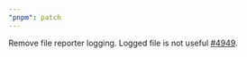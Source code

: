 ```yaml
---
"pnpm": patch
---
```


Remove file reporter logging. Logged file is not useful [#4949](https://github.com/pnpm/pnpm/issues/4949).
